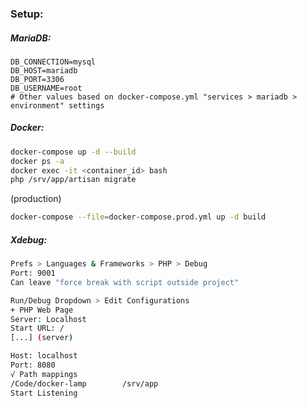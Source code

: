 ### Setup:

##### MariaDB:
```dotenv
DB_CONNECTION=mysql
DB_HOST=mariadb
DB_PORT=3306
DB_USERNAME=root
# Other values based on docker-compose.yml "services > mariadb > environment" settings
```

##### Docker:
```bash
docker-compose up -d --build
docker ps -a
docker exec -it <container_id> bash
php /srv/app/artisan migrate
```
(production)
```bash
docker-compose --file=docker-compose.prod.yml up -d build
```

##### Xdebug:
```bash
Prefs > Languages & Frameworks > PHP > Debug
Port: 9001
Can leave "force break with script outside project"

Run/Debug Dropdown > Edit Configurations
+ PHP Web Page
Server: Localhost
Start URL: /
[...] (server)

Host: localhost
Port: 8080
√ Path mappings
/Code/docker-lamp        /srv/app
Start Listening
```
